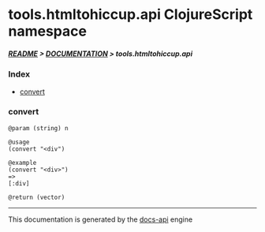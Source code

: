 
# tools.htmltohiccup.api ClojureScript namespace

##### [README](../../../../README.md) > [DOCUMENTATION](../../../COVER.md) > tools.htmltohiccup.api

### Index

- [convert](#convert)

### convert

```
@param (string) n
```

```
@usage
(convert "<div")
```

```
@example
(convert "<div>")
=>
[:div]
```

```
@return (vector)
```

---

This documentation is generated by the [docs-api](https://github.com/bithandshake/docs-api) engine

